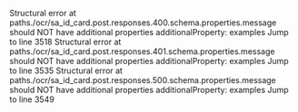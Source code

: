 Structural error at paths./ocr/sa_id_card.post.responses.400.schema.properties.message
should NOT have additional properties
additionalProperty: examples
Jump to line 3518
Structural error at paths./ocr/sa_id_card.post.responses.401.schema.properties.message
should NOT have additional properties
additionalProperty: examples
Jump to line 3535
Structural error at paths./ocr/sa_id_card.post.responses.500.schema.properties.message
should NOT have additional properties
additionalProperty: examples
Jump to line 3549
